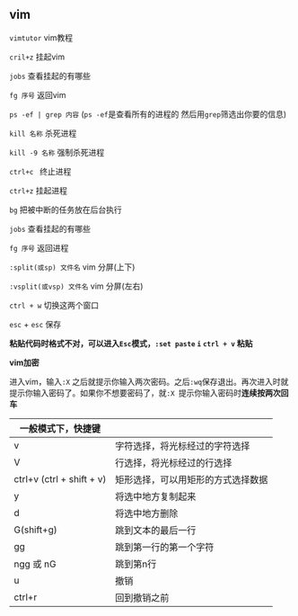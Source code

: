 ## vim

`vimtutor` vim教程

`cril+z` 挂起vim

`jobs`  查看挂起的有哪些

`fg 序号` 返回vim



`ps -ef | grep 内容`   (`ps -ef`是查看所有的进程的 然后用`grep`筛选出你要的信息)

`kill 名称`  杀死进程

`kill -9 名称`  强制杀死进程

`ctrl+c `  终止进程

`ctrl+z`  挂起进程

`bg`  把被中断的任务放在后台执行

`jobs`  查看挂起的有哪些

`fg 序号` 返回进程



`:split(或sp) 文件名` vim 分屏(上下)

`:vsplit(或vsp) 文件名` vim 分屏(左右)

`ctrl + w` 切换这两个窗口



`esc` + `esc` 保存

**粘贴代码时格式不对，可以进入`Esc`模式，`:set paste`   `i`  `ctrl + v`  粘贴**



**vim加密**

进入vim，输入`:X` 之后就提示你输入两次密码。之后`:wq`保存退出。再次进入时就提示你输入密码了。如果你不想要密码了，就`:X `提示你输入密码时**连续按两次回车**



| 一般模式下，快捷键        |                                    |
| ------------------------- | ---------------------------------- |
| v                         | 字符选择，将光标经过的字符选择     |
| V                         | 行选择，将光标经过的行选择         |
| ctrl+v (ctrl + shift + v) | 矩形选择，可以用矩形的方式选择数据 |
| y                         | 将选中地方复制起来                 |
| d                         | 将选中地方删除                     |
| G(shift+g)                | 跳到文本的最后一行                 |
| gg                        | 跳到第一行的第一个字符             |
| ngg 或 nG                 | 跳到第n行                          |
| u                         | 撤销                               |
| ctrl+r                    | 回到撤销之前                       |

